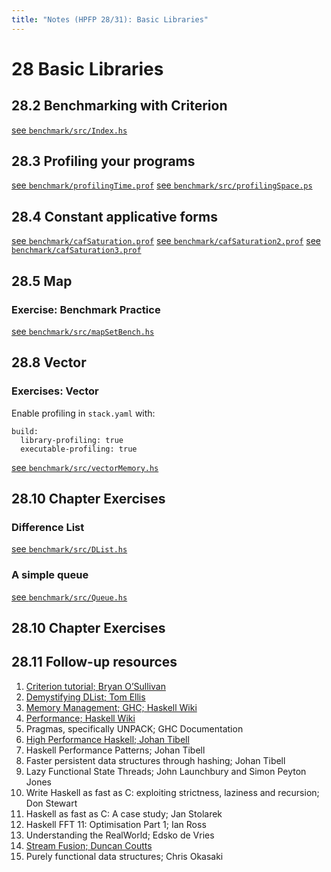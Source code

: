 ```yaml
---
title: "Notes (HPFP 28/31): Basic Libraries"
---
```


# 28 Basic Libraries

## 28.2 Benchmarking with Criterion

[see `benchmark/src/Index.hs`](https://github.com/johnchandlerburnham/hpfp/blob/master/28/benchmark/src/Index.hs)

## 28.3 Profiling your programs

[see `benchmark/profilingTime.prof`](https://github.com/johnchandlerburnham/hpfp/blob/master/28/benchmark/profilingTime.prof)
[see `benchmark/src/profilingSpace.ps`](https://github.com/johnchandlerburnham/hpfp/blob/master/28/benchmark/profilingSpace.ps)

## 28.4 Constant applicative forms

[see `benchmark/cafSaturation.prof`](https://github.com/johnchandlerburnham/hpfp/blob/master/28/benchmark/cafSaturation.prof)
[see `benchmark/cafSaturation2.prof`](https://github.com/johnchandlerburnham/hpfp/blob/master/28/benchmark/cafSaturation2.prof)
[see `benchmark/cafSaturation3.prof`](https://github.com/johnchandlerburnham/hpfp/blob/master/28/benchmark/cafSaturation3.prof)

## 28.5 Map

### Exercise: Benchmark Practice

[see `benchmark/src/mapSetBench.hs`](https://github.com/johnchandlerburnham/hpfp/blob/master/28/benchmark/src/mapSetBench.hs)

## 28.8 Vector


### Exercises: Vector

Enable profiling in `stack.yaml` with:

```
build:
  library-profiling: true
  executable-profiling: true
```

[see `benchmark/src/vectorMemory.hs`](https://github.com/johnchandlerburnham/hpfp/blob/master/28/benchmark/src/vectorMemory.hs)

## 28.10 Chapter Exercises

### Difference List

[see `benchmark/src/DList.hs`](https://github.com/johnchandlerburnham/hpfp/blob/master/28/benchmark/src/DList.hs)

### A simple queue

[see `benchmark/src/Queue.hs`](https://github.com/johnchandlerburnham/hpfp/blob/master/28/benchmark/src/Queue.hs)

## 28.10 Chapter Exercises

## 28.11 Follow-up resources
1. [Criterion tutorial; Bryan O’Sullivan](http://www.serpentine.com/criterion/tutorial.html)
2. [Demystifying DList; Tom Ellis](http://h2.jaguarpaw.co.uk/posts/demystifying-dlist/)
3. [Memory Management; GHC; Haskell Wiki](https://wiki.haskell.org/GHC/Memory_Management)
4. [Performance; Haskell Wiki](https://wiki.haskell.org/Performance)
5. Pragmas, specifically UNPACK; GHC Documentation
6. [High Performance Haskell; Johan Tibell](http://johantibell.com/files/slides.pdf)
7. Haskell Performance Patterns; Johan Tibell
8. Faster persistent data structures through hashing; Johan Tibell
9. Lazy Functional State Threads; John Launchbury and Simon
Peyton Jones
10. Write Haskell as fast as C: exploiting strictness, laziness and
recursion; Don Stewart
11. Haskell as fast as C: A case study; Jan Stolarek
12. Haskell FFT 11: Optimisation Part 1; Ian Ross
13. Understanding the RealWorld; Edsko de Vries
14. [Stream Fusion; Duncan Coutts](http://code.haskell.org/~dons/papers/icfp088-coutts.pdf)
15. Purely functional data structures; Chris Okasaki
